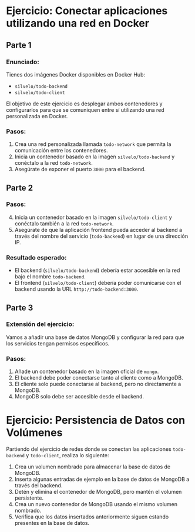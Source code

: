 # Ejercicio: Conectar aplicaciones utilizando una red en Docker

## Parte 1

### Enunciado:

Tienes dos imágenes Docker disponibles en Docker Hub:

- `silvelo/todo-backend`
- `silvelo/todo-client`

El objetivo de este ejercicio es desplegar ambos contenedores y configurarlos para que se comuniquen entre sí utilizando una red personalizada en Docker.

### Pasos:

1. Crea una red personalizada llamada `todo-network` que permita la comunicación entre los contenedores.
2. Inicia un contenedor basado en la imagen `silvelo/todo-backend` y conéctalo a la red `todo-network`.
3. Asegúrate de exponer el puerto `3000` para el backend.

## Parte 2

### Pasos:

4. Inicia un contenedor basado en la imagen `silvelo/todo-client` y conéctalo también a la red `todo-network`.
5. Asegúrate de que la aplicación frontend pueda acceder al backend a través del nombre del servicio (`todo-backend`) en lugar de una dirección IP.

### Resultado esperado:

- El backend (`silvelo/todo-backend`) debería estar accesible en la red bajo el nombre `todo-backend`.
- El frontend (`silvelo/todo-client`) debería poder comunicarse con el backend usando la URL `http://todo-backend:3000`.

## Parte 3

### Extensión del ejercicio:

Vamos a añadir una base de datos MongoDB y configurar la red para que los servicios tengan permisos específicos.

### Pasos:

1. Añade un contenedor basado en la imagen oficial de `mongo`.
2. El backend debe poder conectarse tanto al cliente como a MongoDB.
3. El cliente solo puede conectarse al backend, pero no directamente a MongoDB.
4. MongoDB solo debe ser accesible desde el backend.

# Ejercicio: Persistencia de Datos con Volúmenes

Partiendo del ejercicio de redes donde se conectan las aplicaciones `todo-backend` y `todo-client`, realiza lo siguiente:

1. Crea un volumen nombrado para almacenar la base de datos de MongoDB.
2. Inserta algunas entradas de ejemplo en la base de datos de MongoDB a través del backend.
3. Detén y elimina el contenedor de MongoDB, pero mantén el volumen persistente.
4. Crea un nuevo contenedor de MongoDB usando el mismo volumen nombrado.
5. Verifica que los datos insertados anteriormente siguen estando presentes en la base de datos.
